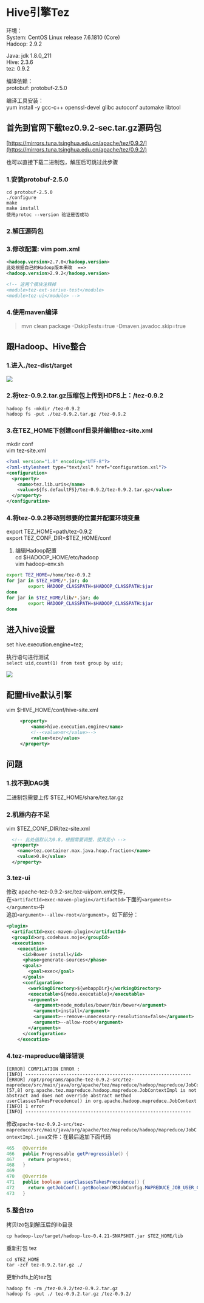 # Hive引擎Tez

环境：  
System: CentOS Linux release 7.6.1810 (Core)  
Hadoop: 2.9.2  

Java: jdk 1.8.0_211  
Hive: 2.3.6  
tez: 0.9.2  

编译依赖：  
protobuf: protobuf-2.5.0  

编译工具安装：  
yum install -y gcc-c++ openssl-devel glibc autoconf automake libtool  

## 首先到官网下载tez0.9.2-sec.tar.gz源码包

[https://mirrors.tuna.tsinghua.edu.cn/apache/tez/0.9.2/](https://mirrors.tuna.tsinghua.edu.cn/apache/tez/0.9.2/)

也可以直接下载二进制包，解压后可跳过此步骤

### 1.安装protobuf-2.5.0

```
cd protobuf-2.5.0  
./configure  
make  
make install  
使用protoc --version 验证是否成功
```

### 2.解压源码包

### 3.修改配置: vim pom.xml

```xml
<hadoop.version>2.7.0</hadoop.version>
此处根据自己的Hadoop版本来改  ==>
<hadoop.version>2.9.2</hadoop.version>

<!-- 这两个模块注释掉
<module>tez-ext-serive-test</module>
<module>tez-ui</module> -->
```

### 4.使用maven编译

> mvn clean package -DskipTests=true -Dmaven.javadoc.skip=true

## 跟Hadoop、Hive整合

### 1.进入./tez-dist/target

![](../.gitbook/assets/hive/2019-09-19_11-01.png)

### 2.将tez-0.9.2.tar.gz压缩包上传到HDFS上：/tez-0.9.2

```
hadoop fs -mkdir /tez-0.9.2
hadoop fs -put ./tez-0.9.2.tar.gz /tez-0.9.2
```
### 3.在TEZ_HOME下创建conf目录并编辑tez-site.xml  
mkdir conf  
vim tez-site.xml  
```xml
<?xml version="1.0" encoding="UTF-8"?>
<?xml-stylesheet type="text/xsl" href="configuration.xsl"?>
<configuration>
  <property>
    <name>tez.lib.uris</name>
    <value>${fs.defaultFS}/tez-0.9.2/tez-0.9.2.tar.gz</value>
  </property>
</configuration>
```
### 4.将tez-0.9.2移动到想要的位置并配置环境变量  
export TEZ_HOME=path/tez-0.9.2  
export TEZ_CONF_DIR=$TEZ_HOME/conf  
1. 编辑Hadoop配置  
cd $HADOOP_HOME/etc/hadoop  
vim hadoop-env.sh  
```bash
export TEZ_HOME=/home/tez-0.9.2
for jar in $TEZ_HOME/*.jar; do
        export HADOOP_CLASSPATH=$HADOOP_CLASSPATH:$jar
done
for jar in $TEZ_HOME/lib/*.jar; do
        export HADOOP_CLASSPATH=$HADOOP_CLASSPATH:$jar
done
```

## 进入hive设置

set hive.execution.engine=tez;

执行语句进行测试  
`select uid,count(1) from test group by uid;`

![](../.gitbook/assets/hive/2019-09-19_11-16.png)


## 配置Hive默认引擎

vim $HIVE_HOME/conf/hive-site.xml

```xml
     <property>
         <name>hive.execution.engine</name>
         <!--<value>mr</value>-->
         <value>tez</value>
     </property>
```


## 问题

### 1.找不到DAG类  

二进制包需要上传 $TEZ_HOME/share/tez.tar.gz

### 2.机器内存不足  

vim $TEZ_CONF_DIR/tez-site.xml

```xml
  <!-- 此处值默认为0.8，根据需要调整，使其变小 -->
  <property>
    <name>tez.container.max.java.heap.fraction</name>
    <value>0.8</value>
  </property>
```

### 3.tez-ui  

修改 apache-tez-0.9.2-src/tez-ui/pom.xml文件，  
在`<artifactId>exec-maven-plugin</artifactId>`下面的`<arguments></arguments>`中  
追加`<argument>--allow-root</argument>`，如下部分：  

```xml
<plugin>
  <artifactId>exec-maven-plugin</artifactId>
  <groupId>org.codehaus.mojo</groupId>
  <executions>
    <execution>
      <id>Bower install</id>
      <phase>generate-sources</phase>
      <goals>
        <goal>exec</goal>
      </goals>
      <configuration>
        <workingDirectory>${webappDir}</workingDirectory>
        <executable>${node.executable}</executable>
        <arguments>
          <argument>node_modules/bower/bin/bower</argument>
          <argument>install</argument>
          <argument>--remove-unnecessary-resolutions=false</argument>
          <argument>--allow-root</argument>
        </arguments>
      </configuration>
    </execution>
```

### 4.tez-mapreduce编译错误

```
[ERROR] COMPILATION ERROR : 
[INFO] -------------------------------------------------------------
[ERROR] /opt/programs/apache-tez-0.9.2-src/tez-mapreduce/src/main/java/org/apache/tez/mapreduce/hadoop/mapreduce/JobContextImpl.java:[57,8] org.apache.tez.mapreduce.hadoop.mapreduce.JobContextImpl is not abstract and does not override abstract method userClassesTakesPrecedence() in org.apache.hadoop.mapreduce.JobContext
[INFO] 1 error
[INFO] -------------------------------------------------------------
```

修改`apache-tez-0.9.2-src/tez-mapreduce/src/main/java/org/apache/tez/mapreduce/hadoop/mapreduce/JobContextImpl.java`文件：在最后追加下面代码

```java
465   @Override
466   public Progressable getProgressible() {
467     return progress;
468   }
469  
470   @Override
471   public boolean userClassesTakesPrecedence() {
472     return getJobConf().getBoolean(MRJobConfig.MAPREDUCE_JOB_USER_CLASSPATH_FIRST, false);
473   }
```

### 5.整合lzo

拷贝lzo包到解压后的lib目录

`cp hadoop-lzo/target/hadoop-lzo-0.4.21-SNAPSHOT.jar $TEZ_HOME/lib`

重新打包 tez

`cd $TEZ_HOME`  
`tar -zcf tez-0.9.2.tar.gz ./`

更新hdfs上的tez包

`hadoop fs -rm /tez-0.9.2/tez-0.9.2.tar.gz`  
`hadoop fs -put ./ tez-0.9.2.tar.gz /tez-0.9.2/`  




